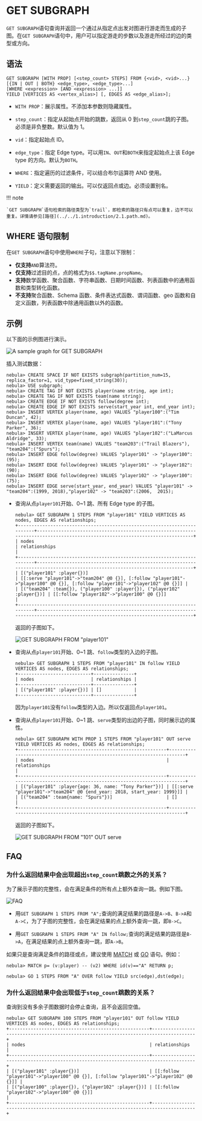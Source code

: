 # GET SUBGRAPH

`GET SUBGRAPH`语句查询并返回一个通过从指定点出发对图进行游走而生成的子图。在`GET SUBGRAPH`语句中，用户可以指定游走的步数以及游走所经过的边的类型或方向。

## 语法

```ngql
GET SUBGRAPH [WITH PROP] [<step_count> STEPS] FROM {<vid>, <vid>...}
[{IN | OUT | BOTH} <edge_type>, <edge_type>...]
[WHERE <expression> [AND <expression> ...]]
YIELD [VERTICES AS <vertex_alias>] [, EDGES AS <edge_alias>];
```

- `WITH PROP`：展示属性。不添加本参数则隐藏属性。

- `step_count`：指定从起始点开始的跳数，返回从 0 到`step_count`跳的子图。必须是非负整数。默认值为 1。

- `vid`：指定起始点 ID。

- `edge_type`：指定 Edge type。可以用`IN`、`OUT`和`BOTH`来指定起始点上该 Edge type 的方向。默认为`BOTH`。

- `WHERE`：指定遍历的过滤条件，可以结合布尔运算符 AND 使用。

- `YIELD`：定义需要返回的输出。可以仅返回点或边。必须设置别名。

!!! note

    `GET SUBGRAPH`语句检索的路径类型为`trail`，即检索的路径只有点可以重复，边不可以重复。详情请参见[路径](../../1.introduction/2.1.path.md)。

## WHERE 语句限制

在`GET SUBGRAPH`语句中使用`WHERE`子句，注意以下限制：

- **仅支持**`AND`算法符。
- **仅支持**过滤目的点，点的格式为`$$.tagName.propName`。
- **支持**数学函数、聚合函数、字符串函数、日期时间函数、列表函数中的通用函数和类型转化函数。
- **不支持**聚合函数、Schema 函数、条件表达式函数、谓词函数、geo 函数和自定义函数，列表函数中除通用函数以外的函数。

  
## 示例

以下面的示例图进行演示。

![A sample graph for GET SUBGRAPH](https://docs-cdn.nebula-graph.com.cn/figures/subgraph_2022_8_3.png)

插入测试数据：

```ngql
nebula> CREATE SPACE IF NOT EXISTS subgraph(partition_num=15, replica_factor=1, vid_type=fixed_string(30));
nebula> USE subgraph;
nebula> CREATE TAG IF NOT EXISTS player(name string, age int);
nebula> CREATE TAG IF NOT EXISTS team(name string);
nebula> CREATE EDGE IF NOT EXISTS follow(degree int);
nebula> CREATE EDGE IF NOT EXISTS serve(start_year int, end_year int);
nebula> INSERT VERTEX player(name, age) VALUES "player100":("Tim Duncan", 42);
nebula> INSERT VERTEX player(name, age) VALUES "player101":("Tony Parker", 36);
nebula> INSERT VERTEX player(name, age) VALUES "player102":("LaMarcus Aldridge", 33);
nebula> INSERT VERTEX team(name) VALUES "team203":("Trail Blazers"), "team204":("Spurs");
nebula> INSERT EDGE follow(degree) VALUES "player101" -> "player100":(95);
nebula> INSERT EDGE follow(degree) VALUES "player101" -> "player102":(90);
nebula> INSERT EDGE follow(degree) VALUES "player102" -> "player100":(75);
nebula> INSERT EDGE serve(start_year, end_year) VALUES "player101" -> "team204":(1999, 2018),"player102" -> "team203":(2006,  2015);
```

- 查询从点`player101`开始、0~1 跳、所有 Edge type 的子图。

    ```ngql
    nebula> GET SUBGRAPH 1 STEPS FROM "player101" YIELD VERTICES AS nodes, EDGES AS relationships;
    +-------------------------------------------------------------------------+-----------------------------------------------------------------------------------------------------------------------------+
    | nodes                                                                   | relationships                                                                                                               |
    +-------------------------------------------------------------------------+-----------------------------------------------------------------------------------------------------------------------------+
    | [("player101" :player{})]                                               | [[:serve "player101"->"team204" @0 {}], [:follow "player101"->"player100" @0 {}], [:follow "player101"->"player102" @0 {}]] |
    | [("team204" :team{}), ("player100" :player{}), ("player102" :player{})] | [[:follow "player102"->"player100" @0 {}]]                                                                                  |
    +-------------------------------------------------------------------------+-----------------------------------------------------------------------------------------------------------------------------+
    ```

    返回的子图如下。

    ![GET SUBGRAPH FROM "player101"](https://docs-cdn.nebula-graph.com.cn/figures/subgraph-1-22-5-7.png)

- 查询从点`player101`开始、0~1 跳、`follow`类型的入边的子图。

    ```ngql
    nebula> GET SUBGRAPH 1 STEPS FROM "player101" IN follow YIELD VERTICES AS nodes, EDGES AS relationships;
    +---------------------------+---------------+
    | nodes                     | relationships |
    +---------------------------+---------------+
    | [("player101" :player{})] | []            |
    +---------------------------+---------------+
    ```

    因为`player101`没有`follow`类型的入边。所以仅返回点`player101`。

- 查询从点`player101`开始、0~1 跳、`serve`类型的出边的子图，同时展示边的属性。

    ```ngql
    nebula> GET SUBGRAPH WITH PROP 1 STEPS FROM "player101" OUT serve YIELD VERTICES AS nodes, EDGES AS relationships;
    +-------------------------------------------------------+-------------------------------------------------------------------------+
    | nodes                                                 | relationships                                                           |
    +-------------------------------------------------------+-------------------------------------------------------------------------+
    | [("player101" :player{age: 36, name: "Tony Parker"})] | [[:serve "player101"->"team204" @0 {end_year: 2018, start_year: 1999}]] |
    | [("team204" :team{name: "Spurs"})]                    | []                                                                      |
    +-------------------------------------------------------+-------------------------------------------------------------------------+
    ```

    返回的子图如下。

    ![GET SUBGRAPH FROM "101" OUT serve](https://docs-cdn.nebula-graph.com.cn/figures/subgraph-2-22-5-7.png)

## FAQ

### 为什么返回结果中会出现超出`step_count`跳数之外的关系？

为了展示子图的完整性，会在满足条件的所有点上额外查询一跳。例如下图。

![FAQ](https://docs-cdn.nebula-graph.com.cn/figures/subgraph2.png)

- 用`GET SUBGRAPH 1 STEPS FROM "A";`查询的满足结果的路径是`A->B`、`B->A`和`A->C`，为了子图的完整性，会在满足结果的点上额外查询一跳，即`B->C`。

- 用`GET SUBGRAPH 1 STEPS FROM "A" IN follow;`查询的满足结果的路径是`B->A`，在满足结果的点上额外查询一跳，即`A->B`。

如果只是查询满足条件的路径或点，建议使用 [MATCH](../7.general-query-statements/2.match.md) 或 [GO](../7.general-query-statements/3.go.md) 语句。例如：

```ngql
nebula> MATCH p= (v:player) -- (v2) WHERE id(v)=="A" RETURN p;

nebula> GO 1 STEPS FROM "A" OVER follow YIELD src(edge),dst(edge);
```

### 为什么返回结果中会出现低于`step_count`跳数的关系？

查询到没有多余子图数据时会停止查询，且不会返回空值。

```ngql
nebula> GET SUBGRAPH 100 STEPS FROM "player101" OUT follow YIELD VERTICES AS nodes, EDGES AS relationships;
+----------------------------------------------------+--------------------------------------------------------------------------------------+
| nodes                                              | relationships                                                                        |
+----------------------------------------------------+--------------------------------------------------------------------------------------+
| [("player101" :player{})]                          | [[:follow "player101"->"player100" @0 {}], [:follow "player101"->"player102" @0 {}]] |
| [("player100" :player{}), ("player102" :player{})] | [[:follow "player102"->"player100" @0 {}]]                                           |
+----------------------------------------------------+--------------------------------------------------------------------------------------+
```
